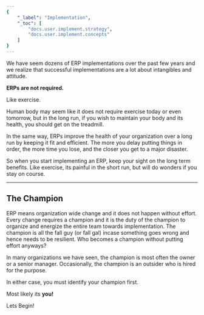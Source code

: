 ```yaml
---
{
	"_label": "Implementation",
	"_toc": [
		"docs.user.implement.strategy",
		"docs.user.implement.concepts"
	]
}
---
```

We have seem dozens of ERP implementations over the past few years and we realize that successful implementations are a lot about intangibles and attitude.

**ERPs are not required.**

Like exercise. 

Human body may seem like it does not require exercise today or even tomorrow, but in the long run, if you wish to maintain your body and its health, you should get on the treadmill.

In the same way, ERPs improve the health of your organization over a long run by keeping it fit and efficient. The more you delay putting things in order, the more time you lose, and the closer you get to a major disaster.

So when you start implementing an ERP, keep your sight on the long term benefits. Like exercise, its painful in the short run, but will do wonders if you stay on course.

---

## The Champion

ERP means organization wide change and it does not happen without effort. Every change requires a champion and it is the duty of the champion to organize and energize the entire team towards implementation. The champion is all the fall guy (or fall gal) incase something goes wrong and hence needs to be resilient. Who becomes a champion without putting effort anyways?

In many organizations we have seen, the champion is most often the owner or a senior manager. Occasionally, the champion is an outsider who is hired for the purpose.

In either case, you must identify your champion first.

Most likely its **you!** 

Lets Begin!
